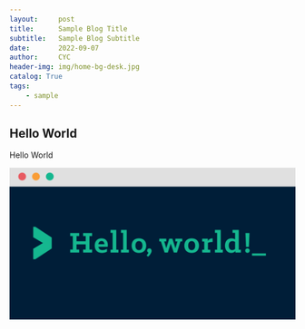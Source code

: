 ```yaml
---
layout:     post
title:      Sample Blog Title
subtitle:   Sample Blog Subtitle
date:       2022-09-07
author:     CYC
header-img: img/home-bg-desk.jpg
catalog: True
tags:
    - sample
---
```


## Hello World

Hello World

<div align=center><img src="../img/post1-image.png"/></div>
